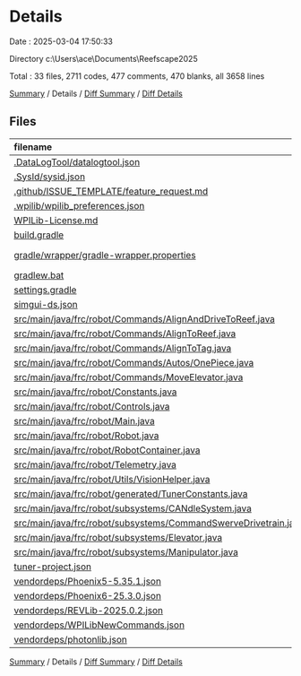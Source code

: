 # Details

Date : 2025-03-04 17:50:33

Directory c:\\Users\\ace\\Documents\\Reefscape2025

Total : 33 files,  2711 codes, 477 comments, 470 blanks, all 3658 lines

[Summary](results.md) / Details / [Diff Summary](diff.md) / [Diff Details](diff-details.md)

## Files
| filename | language | code | comment | blank | total |
| :--- | :--- | ---: | ---: | ---: | ---: |
| [.DataLogTool/datalogtool.json](/.DataLogTool/datalogtool.json) | JSON | 5 | 0 | 1 | 6 |
| [.SysId/sysid.json](/.SysId/sysid.json) | JSON | 1 | 0 | 1 | 2 |
| [.github/ISSUE\_TEMPLATE/feature\_request.md](/.github/ISSUE_TEMPLATE/feature_request.md) | Markdown | 15 | 0 | 6 | 21 |
| [.wpilib/wpilib\_preferences.json](/.wpilib/wpilib_preferences.json) | JSON | 6 | 0 | 0 | 6 |
| [WPILib-License.md](/WPILib-License.md) | Markdown | 22 | 0 | 3 | 25 |
| [build.gradle](/build.gradle) | Groovy | 64 | 20 | 21 | 105 |
| [gradle/wrapper/gradle-wrapper.properties](/gradle/wrapper/gradle-wrapper.properties) | Java Properties | 7 | 0 | 1 | 8 |
| [gradlew.bat](/gradlew.bat) | Batch | 41 | 32 | 22 | 95 |
| [settings.gradle](/settings.gradle) | Groovy | 28 | 0 | 3 | 31 |
| [simgui-ds.json](/simgui-ds.json) | JSON | 92 | 0 | 1 | 93 |
| [src/main/java/frc/robot/Commands/AlignAndDriveToReef.java](/src/main/java/frc/robot/Commands/AlignAndDriveToReef.java) | Java | 66 | 6 | 18 | 90 |
| [src/main/java/frc/robot/Commands/AlignToReef.java](/src/main/java/frc/robot/Commands/AlignToReef.java) | Java | 75 | 6 | 20 | 101 |
| [src/main/java/frc/robot/Commands/AlignToTag.java](/src/main/java/frc/robot/Commands/AlignToTag.java) | Java | 99 | 22 | 24 | 145 |
| [src/main/java/frc/robot/Commands/Autos/OnePiece.java](/src/main/java/frc/robot/Commands/Autos/OnePiece.java) | Java | 29 | 9 | 4 | 42 |
| [src/main/java/frc/robot/Commands/MoveElevator.java](/src/main/java/frc/robot/Commands/MoveElevator.java) | Java | 29 | 10 | 8 | 47 |
| [src/main/java/frc/robot/Constants.java](/src/main/java/frc/robot/Constants.java) | Java | 139 | 38 | 48 | 225 |
| [src/main/java/frc/robot/Controls.java](/src/main/java/frc/robot/Controls.java) | Java | 9 | 11 | 3 | 23 |
| [src/main/java/frc/robot/Main.java](/src/main/java/frc/robot/Main.java) | Java | 8 | 3 | 5 | 16 |
| [src/main/java/frc/robot/Robot.java](/src/main/java/frc/robot/Robot.java) | Java | 54 | 3 | 21 | 78 |
| [src/main/java/frc/robot/RobotContainer.java](/src/main/java/frc/robot/RobotContainer.java) | Java | 198 | 26 | 57 | 281 |
| [src/main/java/frc/robot/Telemetry.java](/src/main/java/frc/robot/Telemetry.java) | Java | 93 | 16 | 16 | 125 |
| [src/main/java/frc/robot/Utils/VisionHelper.java](/src/main/java/frc/robot/Utils/VisionHelper.java) | Java | 5 | 0 | 3 | 8 |
| [src/main/java/frc/robot/generated/TunerConstants.java](/src/main/java/frc/robot/generated/TunerConstants.java) | Java | 173 | 85 | 39 | 297 |
| [src/main/java/frc/robot/subsystems/CANdleSystem.java](/src/main/java/frc/robot/subsystems/CANdleSystem.java) | Java | 173 | 55 | 20 | 248 |
| [src/main/java/frc/robot/subsystems/CommandSwerveDrivetrain.java](/src/main/java/frc/robot/subsystems/CommandSwerveDrivetrain.java) | Java | 272 | 119 | 53 | 444 |
| [src/main/java/frc/robot/subsystems/Elevator.java](/src/main/java/frc/robot/subsystems/Elevator.java) | Java | 63 | 10 | 19 | 92 |
| [src/main/java/frc/robot/subsystems/Manipulator.java](/src/main/java/frc/robot/subsystems/Manipulator.java) | Java | 144 | 6 | 52 | 202 |
| [tuner-project.json](/tuner-project.json) | JSON | 1 | 0 | 0 | 1 |
| [vendordeps/Phoenix5-5.35.1.json](/vendordeps/Phoenix5-5.35.1.json) | JSON | 171 | 0 | 0 | 171 |
| [vendordeps/Phoenix6-25.3.0.json](/vendordeps/Phoenix6-25.3.0.json) | JSON | 449 | 0 | 0 | 449 |
| [vendordeps/REVLib-2025.0.2.json](/vendordeps/REVLib-2025.0.2.json) | JSON | 71 | 0 | 0 | 71 |
| [vendordeps/WPILibNewCommands.json](/vendordeps/WPILibNewCommands.json) | JSON | 38 | 0 | 1 | 39 |
| [vendordeps/photonlib.json](/vendordeps/photonlib.json) | JSON | 71 | 0 | 0 | 71 |

[Summary](results.md) / Details / [Diff Summary](diff.md) / [Diff Details](diff-details.md)